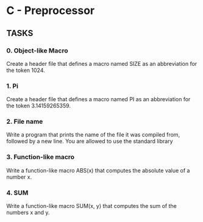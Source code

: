 # C - Preprocessor

## TASKS

### 0. Object-like Macro
Create a header file that defines a macro named SIZE as an abbreviation for the token 1024.

### 1. Pi
Create a header file that defines a macro named PI as an abbreviation for the token 3.14159265359.

### 2. File name
Write a program that prints the name of the file it was compiled from, followed by a new line.
You are allowed to use the standard library

### 3. Function-like macro
Write a function-like macro ABS(x) that computes the absolute value of a number x.

### 4. SUM
Write a function-like macro SUM(x, y) that computes the sum of the numbers x and y.

